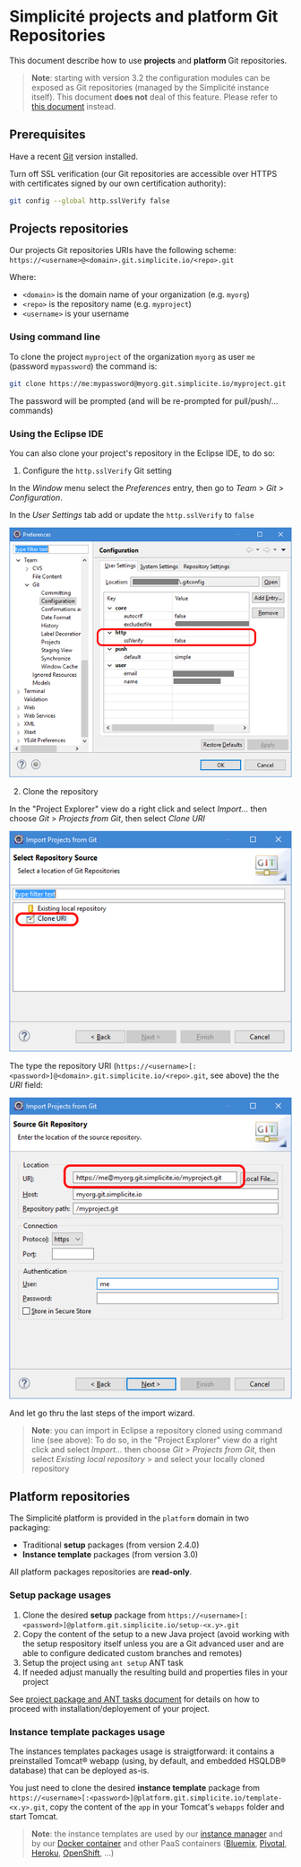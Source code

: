 Simplicit&eacute; projects and platform Git Repositories
========================================================

This document describe how to use **projects** and **platform** Git repositories.

> **Note**: starting with version 3.2 the configuration modules can be exposed as Git repositories (managed by the Simplicit&eacute; instance itself).
> This document **does not** deal of this feature. Please refer to [this document](/lesson/docs/integration/git-repositories) instead.

Prerequisites
-------------

Have a recent [Git](http://git-scm.com/) version installed.

Turn off SSL verification (our Git repositories are accessible over HTTPS with certificates signed by our own certification authority):

```bash
git config --global http.sslVerify false
```

Projects repositories
---------------------

Our projects Git repositories URIs have the following scheme: `https://<username>@<domain>.git.simplicite.io/<repo>.git`

Where:

* `<domain>` is the domain name of your organization (e.g. `myorg`)
* `<repo>` is the repository name (e.g. `myproject`)
* `<username>` is your username

### Using command line

To clone the project `myproject` of the organization `myorg` as user `me` (password `mypassword`) the command is:

```bash
git clone https://me:mypassword@myorg.git.simplicite.io/myproject.git
```

The password will be prompted (and will be re-prompted for pull/push/... commands)

### Using the Eclipse IDE

You can also clone your project's repository in the Eclipse IDE, to do so:

1) Configure the `http.sslVerify` Git setting

In the _Window_ menu select the _Preferences_ entry, then go to _Team_ > _Git_ > _Configuration_.

In the _User Settings_ tab add or update the `http.sslVerify` to `false`

![](projects-git-repositories-eclipse-1.png)

2) Clone the repository

In the "Project Explorer" view do a right click and select _Import..._ then choose _Git_ > _Projects from Git_, then select _Clone URI_

![](projects-git-repositories-eclipse-2.png)

The type the repository URI (`https://<username>[:<password>]@<domain>.git.simplicite.io/<repo>.git`, see above) the the _URI_ field:

![](projects-git-repositories-eclipse-3.png)

And let go thru the last steps of the import wizard.

> **Note**: you can import in Eclipse a repository cloned using command line (see above): To do so, in the "Project Explorer" view do a right click and select _Import..._
> then choose _Git_ > _Projects from Git_, then select _Existing local repository_ > and select your locally cloned repository

Platform repositories
---------------------

The Simplicit&eacute; platform is provided in the `platform` domain in two packaging:

- Traditional **setup** packages (from version 2.4.0)
- **Instance template** packages (from version 3.0)

All platform packages repositories are **read-only**.

### Setup package usages

1. Clone the desired **setup** package from `https://<username>[:<password>]@platform.git.simplicite.io/setup-<x.y>.git`
2. Copy the content of the setup to a new Java project (avoid working with the setup respository itself unless you are a Git advanced user and are able to configure dedicated custom branches and remotes)
4. Setup the project using `ant setup` ANT task
3. If needed adjust manually the resulting build and properties files in your project

See [project package and ANT tasks document](/lesson/docs/misc/project-package-and-ant-tasks) for details on how to proceed with installation/deployement of your project.

### Instance template packages usage

The instances templates packages usage is straigtforward: it contains a preinstalled Tomcat&reg; webapp (using, by default, and embedded HSQLDB&reg; database) that can be deployed as-is.

You just need to clone the desired **instance template** package from `https://<username>[:<password>]@platform.git.simplicite.io/template-<x.y>.git`,
copy the content of the `app` in your Tomcat's `webapps` folder and start Tomcat.

> **Note**: the instance templates are used by our [instance manager](https:/lesson/docs/misc/manager) and by our [Docker container](/lesson/docs/operation/docker)
> and other PaaS containers ([Bluemix](/lesson/docs/misc/cloudfoundry-bluemix), [Pivotal](/lesson/docs/misc/cloudfoundry-pivotal), [Heroku](/lesson/docs/operation/heroku), [OpenShift](/lesson/docs/operation/openshift), ...)